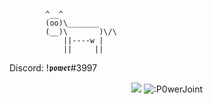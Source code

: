
            ^__^
            (oo)\_______
            (__)\       )\/\
                ||----w |
                ||     || 
Discord: !𝖕𝖔𝖜𝖊𝖗#3997
<p align="center">
	<img src="https://github-readme-streak-stats.herokuapp.com?user=P0werJoint&theme=github-dark-blue&hide_border=true&date_format=j%20M%5B%20Y%5D">
	<img src="https://count.getloli.com/get/@:P0werJoint" alt=":P0werJoint" />
</p>

